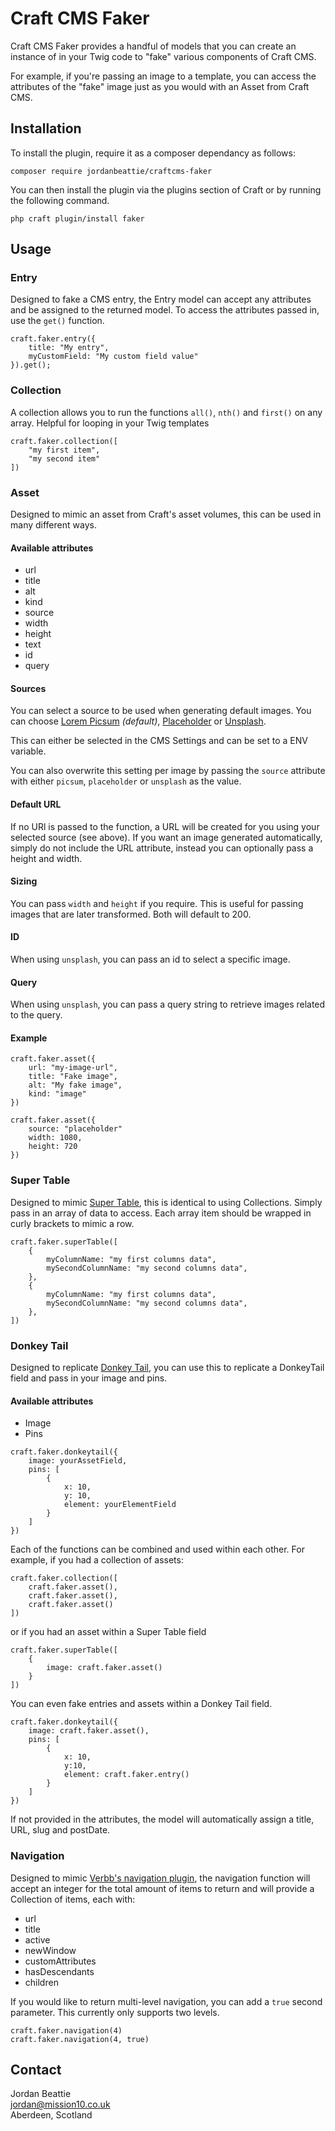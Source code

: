 # Craft CMS Faker

Craft CMS Faker provides a handful of models that you can create an instance of in your Twig code to "fake" various components of Craft CMS. 

For example, if you're passing an image to a template, you can access the attributes of the "fake" image just as you would with an Asset from Craft CMS.

## Installation
To install the plugin, require it as a composer dependancy as follows: 
```
composer require jordanbeattie/craftcms-faker
```

You can then install the plugin via the plugins section of Craft or by running the following command. 
```
php craft plugin/install faker
```

## Usage 

### Entry
Designed to fake a CMS entry, the Entry model can accept any attributes and be assigned to the returned model.
To access the attributes passed in, use the `get()` function.
```
craft.faker.entry({
    title: "My entry", 
    myCustomField: "My custom field value"
}).get();
```

### Collection
A collection allows you to run the functions `all()`, `nth()` and `first()` on any array. Helpful for looping in your Twig templates
```
craft.faker.collection([
    "my first item", 
    "my second item"
])
```

### Asset
Designed to mimic an asset from Craft's asset volumes, this can be used in many different ways. 

#### Available attributes
- url
- title
- alt
- kind
- source
- width 
- height
- text
- id
- query

#### Sources
You can select a source to be used when generating default images. You can choose [Lorem Picsum](https://picsum.photos) _(default)_, [Placeholder](https://placeholder.com) or [Unsplash](https_://unsplash.com/). 

This can either be selected in the CMS Settings and can be set to a ENV variable. 

You can also overwrite this setting per image by passing the `source` attribute with either `picsum`, `placeholder` or `unsplash` as the value. 

#### Default URL
If no URl is passed to the function, a URL will be created for you using your selected source (see above). 
If you want an image generated automatically, simply do not include the URL attribute, instead you can optionally pass a height and width. 

#### Sizing
You can pass `width` and `height` if you require. This is useful for passing images that are later transformed. Both will default to 200. 

#### ID
When using `unsplash`, you can pass an id to select a specific image.

#### Query
When using `unsplash`, you can pass a query string to retrieve images related to the query.

#### Example

```
craft.faker.asset({
    url: "my-image-url", 
    title: "Fake image", 
    alt: "My fake image", 
    kind: "image"
})

craft.faker.asset({
    source: "placeholder"
    width: 1080, 
    height: 720
})
```

### Super Table
Designed to mimic [Super Table](https://verbb.io/craft-plugins/super-table/features), this is identical to using Collections. Simply pass in an array of data to access. 
Each array item should be wrapped in curly brackets to mimic a row. 

```
craft.faker.superTable([
    {
        myColumnName: "my first columns data", 
        mySecondColumnName: "my second columns data", 
    },
    {
        myColumnName: "my first columns data", 
        mySecondColumnName: "my second columns data", 
    },
])
```

### Donkey Tail
Designed to replicate [Donkey Tail](https://simplygoodwork.com/blog/donkeytail-use-cases-for-craft-cms), you can use this to replicate a DonkeyTail field and pass in your image and pins.

#### Available attributes
- Image
- Pins

```
craft.faker.donkeytail({
    image: yourAssetField, 
    pins: [
        {
            x: 10, 
            y: 10, 
            element: yourElementField
        }
    ]
})
```

Each of the functions can be combined and used within each other. For example, if you had a collection of assets:

```
craft.faker.collection([
    craft.faker.asset(),
    craft.faker.asset(),
    craft.faker.asset()
])
```

or if you had an asset within a Super Table field

```
craft.faker.superTable([
    {
        image: craft.faker.asset()
    }
])
```

You can even fake entries and assets within a Donkey Tail field. 

```
craft.faker.donkeytail({
    image: craft.faker.asset(), 
    pins: [
        {
            x: 10, 
            y:10, 
            element: craft.faker.entry()
        }
    ]
})
```

If not provided in the attributes, the model will automatically assign a title, URL, slug and postDate.


### Navigation
Designed to mimic [Verbb's navigation plugin](https://verbb.io/craft-plugins/navigation/features), the navigation function will accept an integer for the total amount of items to return and will provide a Collection of items, each with: 
- url
- title
- active
- newWindow
- customAttributes
- hasDescendants
- children

If you would like to return multi-level navigation, you can add a `true` second parameter. This currently only supports two levels.

```
craft.faker.navigation(4)
craft.faker.navigation(4, true)
```

## Contact 
Jordan Beattie <br>
jordan@mission10.co.uk <br>
Aberdeen, Scotland
